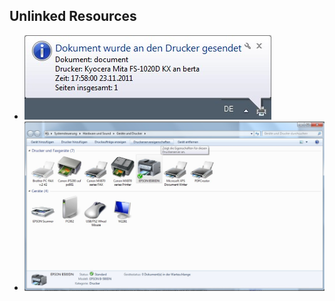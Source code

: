 

## Unlinked Resources

- ![unnamed_bdd640fb06674ad19c80317fa3b1799d](./unnamed_bdd640fb06674ad19c80317fa3b1799d.jpg)
- ![Druckservereigenschaften.jpg](./Druckservereigenschaften.jpg)